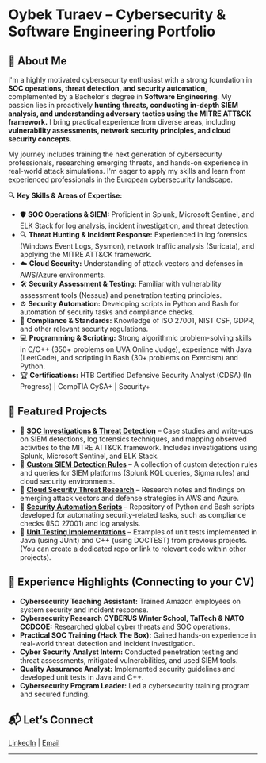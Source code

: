 # Oybek Turaev – Cybersecurity & Software Engineering Portfolio

## 🔹 About Me

I'm a highly motivated cybersecurity enthusiast with a strong foundation in **SOC operations, threat detection, and security automation**, complemented by a Bachelor's degree in **Software Engineering**. My passion lies in proactively **hunting threats, conducting in-depth SIEM analysis, and understanding adversary tactics using the MITRE ATT&CK framework.** I bring practical experience from diverse areas, including **vulnerability assessments, network security principles, and cloud security concepts.**

My journey includes training the next generation of cybersecurity professionals, researching emerging threats, and hands-on experience in real-world attack simulations. I'm eager to apply my skills and learn from experienced professionals in the European cybersecurity landscape.

🔍 **Key Skills & Areas of Expertise:**

- 🛡 **SOC Operations & SIEM:** Proficient in Splunk, Microsoft Sentinel, and ELK Stack for log analysis, incident investigation, and threat detection.
- 🔍 **Threat Hunting & Incident Response:** Experienced in log forensics (Windows Event Logs, Sysmon), network traffic analysis (Suricata), and applying the MITRE ATT&CK framework.
- ☁️ **Cloud Security:** Understanding of attack vectors and defenses in AWS/Azure environments.
- 🛠️ **Security Assessment & Testing:** Familiar with vulnerability assessment tools (Nessus) and penetration testing principles.
- ⚙️ **Security Automation:** Developing scripts in Python and Bash for automation of security tasks and compliance checks.
- 📜 **Compliance & Standards:** Knowledge of ISO 27001, NIST CSF, GDPR, and other relevant security regulations.
- 💻 **Programming & Scripting:** Strong algorithmic problem-solving skills in C/C++ (350+ problems on UVA Online Judge), experience with Java (LeetCode), and scripting in Bash (30+ problems on Exercism) and Python.
- 🏆 **Certifications:** HTB Certified Defensive Security Analyst (CDSA) (In Progress) | CompTIA CySA+ | Security+

## 📌 Featured Projects

- 🔹 **[SOC Investigations & Threat Detection](https://github.com/yourrepo)** – Case studies and write-ups on SIEM detections, log forensics techniques, and mapping observed activities to the MITRE ATT&CK framework. Includes investigations using Splunk, Microsoft Sentinel, and ELK Stack.
- 🔹 **[Custom SIEM Detection Rules](https://github.com/yourrepo)** – A collection of custom detection rules and queries for SIEM platforms (Splunk KQL queries, Sigma rules) and cloud security environments.
- 🔹 **[Cloud Security Threat Research](https://github.com/yourrepo)** – Research notes and findings on emerging attack vectors and defense strategies in AWS and Azure.
- 🔹 **[Security Automation Scripts](https://github.com/yourrepo)** – Repository of Python and Bash scripts developed for automating security-related tasks, such as compliance checks (ISO 27001) and log analysis.
- 🔹 **[Unit Testing Implementations](https://github.com/yourrepo)** – Examples of unit tests implemented in Java (using JUnit) and C++ (using DOCTEST) from previous projects. (You can create a dedicated repo or link to relevant code within other projects).

## 💼 Experience Highlights (Connecting to your CV)

* **Cybersecurity Teaching Assistant:** Trained Amazon employees on system security and incident response.
* **Cybersecurity Research CYBERUS Winter School, TalTech & NATO CCDCOE:** Researched global cyber threats and SOC operations.
* **Practical SOC Training (Hack The Box):** Gained hands-on experience in real-world threat detection and incident investigation.
* **Cyber Security Analyst Intern:** Conducted penetration testing and threat assessments, mitigated vulnerabilities, and used SIEM tools.
* **Quality Assurance Analyst:** Implemented security guidelines and developed unit tests in Java and C++.
* **Cybersecurity Program Leader:** Led a cybersecurity training program and secured funding.

## 📬 Let’s Connect

[LinkedIn](https://linkedin.com/in/oybek-turaev) | [Email](mailto:commuter0706@gmail.com)

---
